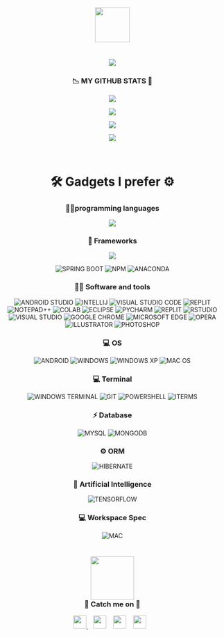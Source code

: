
<!-- ### Hi there 👋 -->
<h1 align = "center">
        <img src="https://media.giphy.com/media/xUOwGiewfQAm3tcIA8/giphy.gif" width="80">
</h1>

<h1 align = "center">
        <img src = "https://readme-typing-svg.herokuapp.com?color=%2336BCF7&size=30&duration=4999&center=true&width=825&height=80&lines=Welcome+to+Pramuditha's+GitHub+profile;Still+an+undergraduate+%F0%9F%98%82;Love+%E2%9D%A4%EF%B8%8F+to+try+new+things;Talking+with+computers+%F0%9F%92%BB+makes+me+pleasure.">
</h1>

        
<h3 align = "center">
            📉 MY GITHUB STATS 🤖 
</h3>

<p align = "center">
        <img src = "https://github-readme-stats.vercel.app/api?username=shemil076&show_icons=true&hide_border=true&&count_private=true&include_all_commits=true&theme=algolia">  
        
</p>
<p align = "center">
        <img src = "https://github-readme-stats.vercel.app/api/top-langs/?username=shemil076&theme=algolia">
</p>

<p align = "center">
        <img src = "https://github-readme-streak-stats.herokuapp.com/?user=shemil076&theme=algolia"> 
</p>


<p align = "center">
        <img src = "https://github-profile-summary-cards.vercel.app/api/cards/profile-details?username=shemil076&theme=github_dark"> 
</p>

<h1></h1>
<h1 align = "center">
        <br>
        🛠️ Gadgets I prefer ⚙️
</h1>
<h3 align = "center">
       👩‍💻programming languages
</h3>
<p align = "center">
        <img src="https://skillicons.dev/icons?i=java,py,kotlin,dart,ts,js,swift" />
        
</p>
<h3 align = "center">
       🚀 Frameworks
</h3>
<p align = "center">
         <img src="https://skillicons.dev/icons?i=react,graphql,nodejs,flutter,spring" />
</p>
<p align = "center">
        <img alt="SPRING BOOT" src = "https://img.shields.io/badge/Spring_Boot-F2F4F9?style=for-the-badge&logo=spring-boot">
        <img alt="NPM" src = "https://img.shields.io/badge/npm-CB3837?style=for-the-badge&logo=npm&logoColor=white">
        <img alt="ANACONDA" src = "https://img.shields.io/badge/conda-342B029.svg?&style=for-the-badge&logo=anaconda&logoColor=white">
</p>
<h3 align = "center">
 👩‍💻 Software and tools
</h3>
<p align = "center">
        <img alt="ANDROID STUDIO" src = "https://img.shields.io/badge/Android_Studio-3DDC84?style=for-the-badge&logo=android-studio&logoColor=white">
        <img alt="INTELLIJ" src = "https://img.shields.io/badge/IntelliJIDEA-000000.svg?style=for-the-badge&logo=intellij-idea&logoColor=white">
        <img alt="VISUAL STUDIO CODE" src = "https://img.shields.io/badge/Visual_Studio_Code-0078D4?style=for-the-badge&logo=visual%20studio%20code&logoColor=white">
        <img alt="REPLIT" src = "https://img.shields.io/badge/replit-667881?style=for-the-badge&logo=replit&logoColor=white">
        <img alt="NOTEPAD++" src = "https://img.shields.io/badge/Notepad++-90E59A.svg?style=for-the-badge&logo=notepad%2B%2B&logoColor=black">
        <img alt="COLAB" src = "https://img.shields.io/badge/Colab-F9AB00?style=for-the-badge&logo=googlecolab&color=525252">
        <img alt="ECLIPSE" src = "https://img.shields.io/badge/Eclipse-2C2255?style=for-the-badge&logo=eclipse&logoColor=white">
        <img alt="PYCHARM" src = "https://img.shields.io/badge/PyCharm-000000.svg?&style=for-the-badge&logo=PyCharm&logoColor=white">
        <img alt="REPLIT" src = "https://img.shields.io/badge/replit-667881?style=for-the-badge&logo=replit&logoColor=white">
        <img alt="RSTUDIO" src = "https://img.shields.io/badge/RStudio-75AADB?style=for-the-badge&logo=RStudio&logoColor=white">
        <img alt="VISUAL STUDIO " src = "https://img.shields.io/badge/Visual_Studio-5C2D91?style=for-the-badge&logo=visual%20studio&logoColor=white">
        <img alt="GOOGLE CHROME" src = "https://img.shields.io/badge/Google_chrome-4285F4?style=for-the-badge&logo=Google-chrome&logoColor=white">
        <img alt="MICROSOFT EDGE" src = "https://img.shields.io/badge/Microsoft_Edge-0078D7?style=for-the-badge&logo=Microsoft-edge&logoColor=white">
        <img alt="OPERA" src = "https://img.shields.io/badge/Opera-FF1B2D?style=for-the-badge&logo=Opera&logoColor=white">
        <img alt="ILLUSTRATOR" src = "https://img.shields.io/badge/Adobe%20Illustrator-FF9A00?style=for-the-badge&logo=adobe%20illustrator&logoColor=white">
        <img alt="PHOTOSHOP" src = "https://img.shields.io/badge/Adobe%20Photoshop-31A8FF?style=for-the-badge&logo=Adobe%20Photoshop&logoColor=black">
        
</p>

<h3 align = "center">
       💻 OS 
</h3>
<p align = "center">
        <img alt="ANDROID" src = "https://img.shields.io/badge/Android-3DDC84?style=for-the-badge&logo=android&logoColor=white">
        <img alt="WINDOWS" src = "https://img.shields.io/badge/Windows-0078D6?style=for-the-badge&logo=windows&logoColor=white">
        <img alt="WINDOWS XP" src = "https://img.shields.io/badge/Windows_XP-003399?style=for-the-badge&logo=windows-xp&logoColor=white">
        <img alt="MAC OS" src = "https://img.shields.io/badge/mac%20os-000000?style=for-the-badge&logo=apple&logoColor=white">
</p>

<h3 align = "center">
       💻 Terminal  
</h3>
<p align = "center">
        <img alt="WINDOWS TERMINAL" src = "https://img.shields.io/badge/windows%20terminal-4D4D4D?style=for-the-badge&logo=windows%20terminal&logoColor=white">
        <img alt="GIT" src = "https://img.shields.io/badge/GIT-E44C30?style=for-the-badge&logo=git&logoColor=white">
        <img alt="POWERSHELL" src = "https://img.shields.io/badge/powershell-5391FE?style=for-the-badge&logo=powershell&logoColor=white">
        <img alt="ITERMS" src = "https://img.shields.io/badge/iTerm2-000000?style=for-the-badge&logo=iterm2&logoColor=white">
</p>

<h3 align = "center">
       ⚡ Database
</h3>
<p align = "center">
        <img alt="MYSQL" src = "https://img.shields.io/badge/MySQL-005C84?style=for-the-badge&logo=mysql&logoColor=white">
        <img alt="MONGODB" src = "https://img.shields.io/badge/MongoDB-4EA94B?style=for-the-badge&logo=mongodb&logoColor=white">
</p>

<h3 align = "center">
       ⚙️ ORM
</h3>
<p align = "center">
        <img alt="HIBERNATE" src = "https://img.shields.io/badge/Hibernate-59666C?style=for-the-badge&logo=Hibernate&logoColor=white">
</p>

<h3 align = "center">
       🤖 Artificial Intelligence
</h3>
<p align = "center">
        <img alt="TENSORFLOW" src = "https://img.shields.io/badge/TensorFlow-FF6F00?style=for-the-badge&logo=tensorflow&logoColor=white">
</p>

<h3 align = "center">
       💻 Workspace Spec
</h3>
<p align = "center">
        <img alt="MAC" src = "https://img.shields.io/badge/Apple%20laptop-333333?style=for-the-badge&logo=apple&logoColor=white">
        
</p>
<h1></h1>

<h3 align = "center">
        <img src="https://media.giphy.com/media/9tXsPh8IcW68X23udg/giphy.gif" width="100">
        <br>
        👨 Catch me on 📱
</h3>
<p align = "center">
        <!--    linkedin      -->
        <a href="https://www.linkedin.com/in/pramuditha-karunarathna-620672207" target="_blank"><image src = "https://user-images.githubusercontent.com/85215233/155083915-f9a8dd45-6d11-464b-ab0f-d5f06d58ba9a.png"  width= "30"> </a> 
         &#8287;&#8287;
<!--          <!-- twitter -->
<!--         <a href="https://twitter.com/settings/account" target="_blank"><image src = "https://user-images.githubusercontent.com/85215233/155083913-60e22be0-1cc0-44bd-9393-91957747defa.png"  width= "30" ></a> -->
<!--          &#8287;&#8287; -->
         <!-- instagram -->
       <a href="https://www.instagram.com/shemi.l" target="_blank"><image src = "https://user-images.githubusercontent.com/85215233/155083910-50d843b4-f407-4e64-8d93-66e243d4c76b.png"  width= "30"></a>
         &#8287;&#8287;
         <!-- facebook -->
       <a href="https://www.facebook.com/shemil076" target="_blank"><image src = "https://user-images.githubusercontent.com/85215233/155083907-734247d9-1177-43ac-b03f-3e10b433dacb.png"  width= "30"></a>
         &#8287;&#8287;
         <!-- gmail -->
        <a href="mailto:shemil076@gmail.com" target="_blank"><image src = "https://user-images.githubusercontent.com/85215233/155083866-21fddaea-980c-48a5-a40d-45914700949b.png"  width= "30"></a>
        &#8287;&#8287;
                
<!--         ![facebook](https://user-images.githubusercontent.com/85215233/155083907-734247d9-1177-43ac-b03f-3e10b433dacb.png) -->
<!--         ![instagram](https://user-images.githubusercontent.com/85215233/155083910-50d843b4-f407-4e64-8d93-66e243d4c76b.png) -->
<!--         ![twitter](https://user-images.githubusercontent.com/85215233/155083913-60e22be0-1cc0-44bd-9393-91957747defa.png) -->
    


</p>

      

<!--
**shemil076/shemil076** is a ✨ _special_ ✨ repository because its `README.md` (this file) appears on your GitHub profile.

Here are some ideas to get you started:

- 🔭 I’m currently working on ...
- 🌱 I’m currently learning ...
- 👯 I’m looking to collaborate on ...
- 🤔 I’m looking for help with ...
- 💬 Ask me about ...
- 📫 How to reach me: ...
- 😄 Pronouns: ...
- ⚡ Fun fact: ...
-->
